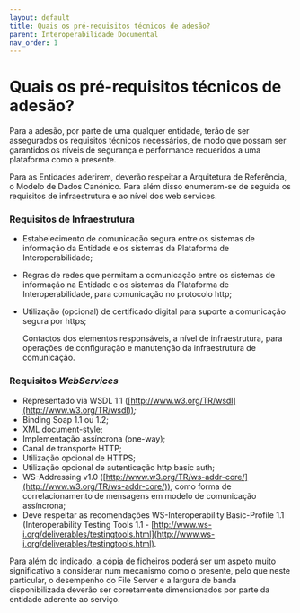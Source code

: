 ```yaml
---
layout: default
title: Quais os pré-requisitos técnicos de adesão?
parent: Interoperabilidade Documental
nav_order: 1
---
```


# Quais os pré-requisitos técnicos de adesão?

Para a adesão, por parte de uma qualquer entidade, terão de ser assegurados os requisitos técnicos necessários, de modo que possam ser garantidos os níveis de segurança e performance requeridos a uma plataforma como a presente.

Para as Entidades aderirem, deverão respeitar a Arquitetura de Referência, o Modelo de Dados Canónico. Para além disso enumeram-se de seguida os requisitos de infraestrutura e ao nível dos web services.

### Requisitos de Infraestrutura

* Estabelecimento de comunicação segura entre os sistemas de informação da Entidade e os sistemas da Plataforma de Interoperabilidade;
* Regras de redes que permitam a comunicação entre os sistemas de informação na Entidade e os sistemas da Plataforma de Interoperabilidade, para comunicação no protocolo http;
*   Utilização (opcional) de certificado digital para suporte a comunicação segura por https;

    Contactos dos elementos responsáveis, a nível de infraestrutura, para operações de configuração e manutenção da infraestrutura de comunicação.

### Requisitos _WebServices_

* Representado via WSDL 1.1 ([http://www.w3.org/TR/wsdl](http://www.w3.org/TR/wsdl))_;_
* Binding Soap 1.1 ou 1.2;
* XML document-style;
* Implementação assíncrona (one-way);
* Canal de transporte HTTP;
* Utilização opcional de HTTPS;
* Utilização opcional de autenticação http basic auth;
* WS-Addressing v1.0 ([http://www.w3.org/TR/ws-addr-core/](http://www.w3.org/TR/ws-addr-core/)), como forma de correlacionamento de mensagens em modelo de comunicação assíncrona;
* Deve respeitar as recomendações WS-Interoperability Basic-Profile 1.1 (Interoperability Testing Tools 1.1 - [http://www.ws-i.org/deliverables/testingtools.html](http://www.ws-i.org/deliverables/testingtools.html).

Para além do indicado, a cópia de ficheiros poderá ser um aspeto muito significativo a considerar num mecanismo como o presente, pelo que neste particular, o desempenho do File Server e a largura de banda disponibilizada deverão ser corretamente dimensionados por parte da entidade aderente ao serviço.
